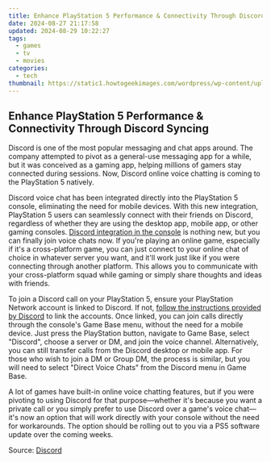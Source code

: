 ```yaml
---
title: Enhance PlayStation 5 Performance & Connectivity Through Discord Syncing
date: 2024-08-27 21:17:58
updated: 2024-08-29 10:22:27
tags:
  - games
  - tv
  - movies
categories:
  - tech
thumbnail: https://static1.howtogeekimages.com/wordpress/wp-content/uploads/2024/05/a-person-holding-a-ps5-dualsense-controller-and-a-tv-in-front-with-the-discord-logo.jpg
---
```


## Enhance PlayStation 5 Performance & Connectivity Through Discord Syncing

Discord is one of the most popular messaging and chat apps around. The company attempted to pivot as a general-use messaging app for a while, but it was conceived as a gaming app, helping millions of gamers stay connected during sessions. Now, Discord online voice chatting is coming to the PlayStation 5 natively.

 Discord voice chat has been integrated directly into the PlayStation 5 console, eliminating the need for mobile devices. With this new integration, PlayStation 5 users can seamlessly connect with their friends on Discord, regardless of whether they are using the desktop app, mobile app, or other gaming consoles. [Discord integration in the console](https://screen-sharing-recording.techidaily.com/new-discover-the-top-8-android-platforms-for-large-gatherings/) is nothing new, but you can finally join voice chats now. If you're playing an online game, especially if it's a cross-platform game, you can just connect to your online chat of choice in whatever server you want, and it'll work just like if you were connecting through another platform. This allows you to communicate with your cross-platform squad while gaming or simply share thoughts and ideas with friends.

 To join a Discord call on your PlayStation 5, ensure your PlayStation Network account is linked to Discord. If not, [follow the instructions provided by Discord](https://discord.com/blog/playstation-5-voice-integration-announcement#heading-2) to link the accounts. Once linked, you can join calls directly through the console's Game Base menu, without the need for a mobile device. Just press the PlayStation button, navigate to Game Base, select "Discord", choose a server or DM, and join the voice channel. Alternatively, you can still transfer calls from the Discord desktop or mobile app. For those who wish to join a DM or Group DM, the process is similar, but you will need to select "Direct Voice Chats" from the Discord menu in Game Base.

 A lot of games have built-in online voice chatting features, but if you were pivoting to using Discord for that purpose—whether it's because you want a private call or you simply prefer to use Discord over a game's voice chat—it's now an option that will work directly with your console without the need for workarounds. The option should be rolling out to you via a PS5 software update over the coming weeks.

 Source: [Discord](https://discord.com/blog/join-discord-calls-directly-from-ps5-no-phone-needed)

<ins class="adsbygoogle"
     style="display:block"
     data-ad-format="autorelaxed"
     data-ad-client="ca-pub-7571918770474297"
     data-ad-slot="1223367746"></ins>



<ins class="adsbygoogle"
     style="display:block"
     data-ad-client="ca-pub-7571918770474297"
     data-ad-slot="8358498916"
     data-ad-format="auto"
     data-full-width-responsive="true"></ins>
